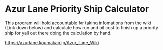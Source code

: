 # Azur Lane Priority Ship Calculator

This program will hold accountable for taking infomations from the wiki (Link down below) and calculate how run and oil cost to finish up a priority ship for yall out there doing the calculation by hand.

https://azurlane.koumakan.jp/Azur_Lane_Wiki
